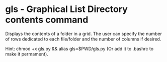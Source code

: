 # gls - Graphical List Directory contents command

Displays the contents of a folder in a grid. The user can specify the number of rows dedicated to each file/folder and the number of columns if desired.

Hint: chmod +x gls.py && alias gls=$PWD/gls.py
(Or add it to .bashrc to make it permament).
